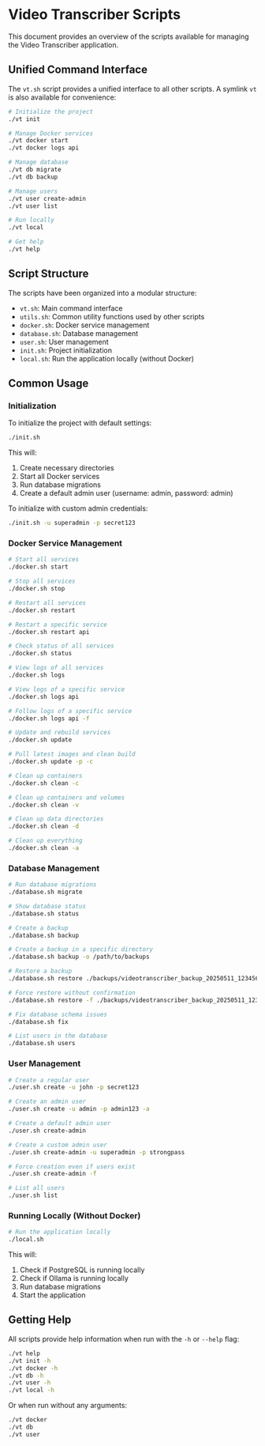 # Video Transcriber Scripts

This document provides an overview of the scripts available for managing the Video Transcriber application.

## Unified Command Interface

The `vt.sh` script provides a unified interface to all other scripts. A symlink `vt` is also available for convenience:

```bash
# Initialize the project
./vt init

# Manage Docker services
./vt docker start
./vt docker logs api

# Manage database
./vt db migrate
./vt db backup

# Manage users
./vt user create-admin
./vt user list

# Run locally
./vt local

# Get help
./vt help
```

## Script Structure

The scripts have been organized into a modular structure:

- `vt.sh`: Main command interface
- `utils.sh`: Common utility functions used by other scripts
- `docker.sh`: Docker service management
- `database.sh`: Database management
- `user.sh`: User management
- `init.sh`: Project initialization
- `local.sh`: Run the application locally (without Docker)

## Common Usage

### Initialization

To initialize the project with default settings:

```bash
./init.sh
```

This will:

1. Create necessary directories
2. Start all Docker services
3. Run database migrations
4. Create a default admin user (username: admin, password: admin)

To initialize with custom admin credentials:

```bash
./init.sh -u superadmin -p secret123
```

### Docker Service Management

```bash
# Start all services
./docker.sh start

# Stop all services
./docker.sh stop

# Restart all services
./docker.sh restart

# Restart a specific service
./docker.sh restart api

# Check status of all services
./docker.sh status

# View logs of all services
./docker.sh logs

# View logs of a specific service
./docker.sh logs api

# Follow logs of a specific service
./docker.sh logs api -f

# Update and rebuild services
./docker.sh update

# Pull latest images and clean build
./docker.sh update -p -c

# Clean up containers
./docker.sh clean -c

# Clean up containers and volumes
./docker.sh clean -v

# Clean up data directories
./docker.sh clean -d

# Clean up everything
./docker.sh clean -a
```

### Database Management

```bash
# Run database migrations
./database.sh migrate

# Show database status
./database.sh status

# Create a backup
./database.sh backup

# Create a backup in a specific directory
./database.sh backup -o /path/to/backups

# Restore a backup
./database.sh restore ./backups/videotranscriber_backup_20250511_123456.sql.gz

# Force restore without confirmation
./database.sh restore -f ./backups/videotranscriber_backup_20250511_123456.sql

# Fix database schema issues
./database.sh fix

# List users in the database
./database.sh users
```

### User Management

```bash
# Create a regular user
./user.sh create -u john -p secret123

# Create an admin user
./user.sh create -u admin -p admin123 -a

# Create a default admin user
./user.sh create-admin

# Create a custom admin user
./user.sh create-admin -u superadmin -p strongpass

# Force creation even if users exist
./user.sh create-admin -f

# List all users
./user.sh list
```

### Running Locally (Without Docker)

```bash
# Run the application locally
./local.sh
```

This will:

1. Check if PostgreSQL is running locally
2. Check if Ollama is running locally
3. Run database migrations
4. Start the application

## Getting Help

All scripts provide help information when run with the `-h` or `--help` flag:

```bash
./vt help
./vt init -h
./vt docker -h
./vt db -h
./vt user -h
./vt local -h
```

Or when run without any arguments:

```bash
./vt docker
./vt db
./vt user
```
